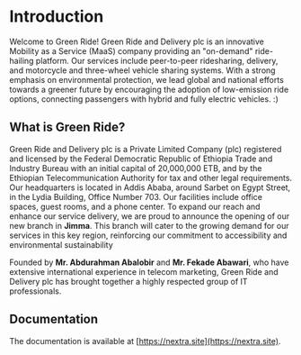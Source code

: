 # Introduction
 
Welcome to Green Ride! Green Ride and Delivery plc is an innovative Mobility as a Service (MaaS) company 
providing an "on-demand" ride-hailing platform. Our services include peer-to-peer 
ridesharing, delivery, and motorcycle and three-wheel vehicle sharing systems. With a 
strong emphasis on environmental protection, we lead global and national efforts towards 
a greener future by encouraging the adoption of low-emission ride options, connecting 
passengers with hybrid and fully electric vehicles. :)

## What is Green Ride?
Green Ride and Delivery plc is a Private Limited Company (plc) registered and licensed by 
the Federal Democratic Republic of Ethiopia Trade and Industry Bureau with an initial 
capital of 20,000,000 ETB, and by the Ethiopian Telecommunication Authority for tax and 
other legal requirements. Our headquarters is located in Addis Ababa, around Sarbet on 
Egypt Street, in the Lydia Building, Office Number 703. Our facilities include office spaces, 
guest rooms, and a phone center. 
To expand our reach and enhance our service delivery, we are proud to announce the 
opening of our new branch in **Jimma**. This branch will cater to the growing demand for our 
services in this key region, reinforcing our commitment to accessibility and environmental 
sustainability

Founded by **Mr. Abdurahman Abalobir** and **Mr. Fekade Abawari**, who have extensive 
international experience in telecom marketing, Green Ride and Delivery plc has brought 
together a highly respected group of IT professionals.


## Documentation

The documentation is available at [https://nextra.site](https://nextra.site).
